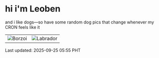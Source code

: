 # hi i'm Leoben

and i like dogs—so have some random dog pics that change whenever my CRON feels like it

|  |  |
|--------|----------|
| ![Borzoi](https://random-dog-vercel.vercel.app/api/random-borzoi?v=1758750907) | ![Labrador](https://random-dog-vercel.vercel.app/api/random-labrador?v=1758750907) |

Last updated: 2025-09-25 05:55 PHT
